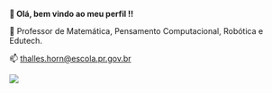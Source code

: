 **👋 Olá, bem vindo ao meu perfil !!**

🧮 Professor de Matemática, Pensamento Computacional, Robótica e Edutech.

📫 thalles.horn@escola.pr.gov.br

![](https://tenor.com/pt-BR/view/sheldon-cooper-big-bang-theory-excited-ay-ay-ay-smile-gif-15875568)
